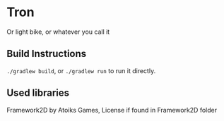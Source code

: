 # Tron

Or light bike, or whatever you call it

## Build Instructions

`./gradlew build`, or `./gradlew run` to run it directly.

## Used libraries

Framework2D by Atoiks Games, License if found in Framework2D folder